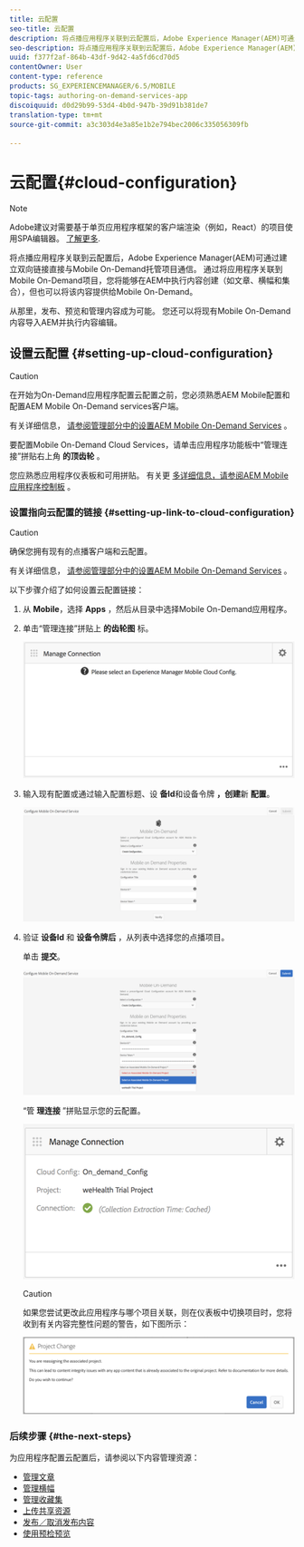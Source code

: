 ```yaml
---
title: 云配置
seo-title: 云配置
description: 将点播应用程序关联到云配置后，Adobe Experience Manager(AEM)可通过建立双向链接直接与Mobile On-Demand托管项目通信。 可查看本页以了解更多信息。
seo-description: 将点播应用程序关联到云配置后，Adobe Experience Manager(AEM)可通过建立双向链接直接与Mobile On-Demand托管项目通信。 可查看本页以了解更多信息。
uuid: f377f2af-864b-43df-9d42-4a5fd6cd70d5
contentOwner: User
content-type: reference
products: SG_EXPERIENCEMANAGER/6.5/MOBILE
topic-tags: authoring-on-demand-services-app
discoiquuid: d0d29b99-53d4-4b0d-947b-39d91b381de7
translation-type: tm+mt
source-git-commit: a3c303d4e3a85e1b2e794bec2006c335056309fb

---
```



# 云配置{#cloud-configuration}

>[!NOTE]
>
>Adobe建议对需要基于单页应用程序框架的客户端渲染（例如，React）的项目使用SPA编辑器。 [了解更多](/help/sites-developing/spa-overview.md).

将点播应用程序关联到云配置后，Adobe Experience Manager(AEM)可通过建立双向链接直接与Mobile On-Demand托管项目通信。 通过将应用程序关联到Mobile On-Demand项目，您将能够在AEM中执行内容创建（如文章、横幅和集合），但也可以将该内容提供给Mobile On-Demand。

从那里，发布、预览和管理内容成为可能。 您还可以将现有Mobile On-Demand内容导入AEM并执行内容编辑。

## 设置云配置 {#setting-up-cloud-configuration}

>[!CAUTION]
>
>在开始为On-Demand应用程序配置云配置之前，您必须熟悉AEM Mobile配置和配置AEM Mobile On-Demand services客户端。
>
>有关详细信息， [请参阅管理部分中的设置AEM Mobile On-Demand Services](/help/mobile/aem-mobile-setup.md) 。

要配置Mobile On-Demand Cloud Services，请单击应用程序功能板中“管理连接”拼贴右上角 **的顶齿轮** 。

您应熟悉应用程序仪表板和可用拼贴。 有关更 [多详细信息，请参阅AEM Mobile应用程序控制板](/help/mobile/mobile-apps-ondemand-application-dashboard.md) 。

### 设置指向云配置的链接 {#setting-up-link-to-cloud-configuration}

>[!CAUTION]
>
>确保您拥有现有的点播客户端和云配置。
>
>有关详细信息， [请参阅管理部分中的设置AEM Mobile On-Demand Services](/help/mobile/aem-mobile-setup.md) 。

以下步骤介绍了如何设置云配置链接：

1. 从 **Mobile**，选择 **Apps** ，然后从目录中选择Mobile On-Demand应用程序。
1. 单击“管理连接”拼贴上 **的齿轮图** 标。

   ![chlimage_1-65](assets/chlimage_1-65.png)

1. 输入现有配置或通过输入配置标题、设 **备Id**&#x200B;和设备令牌 **，创建**&#x200B;新 **配置**。

   ![chlimage_1-66](assets/chlimage_1-66.png)

1. 验证 **设备Id** 和 **设备令牌后** ，从列表中选择您的点播项目。

   单击 **提交**。

   ![chlimage_1-67](assets/chlimage_1-67.png)

   “管 **理连接** ”拼贴显示您的云配置。

   ![chlimage_1-68](assets/chlimage_1-68.png)

   >[!CAUTION]
   >
   >如果您尝试更改此应用程序与哪个项目关联，则在仪表板中切换项目时，您将收到有关内容完整性问题的警告，如下图所示：

   ![chlimage_1-69](assets/chlimage_1-69.png)

### 后续步骤 {#the-next-steps}

为应用程序配置云配置后，请参阅以下内容管理资源：

* [管理文章](/help/mobile/mobile-on-demand-managing-articles.md)
* [管理横幅](/help/mobile/mobile-on-demand-managing-banners.md)
* [管理收藏集](/help/mobile/mobile-on-demand-managing-collections.md)
* [上传共享资源](/help/mobile/mobile-on-demand-shared-resources.md)
* [发布／取消发布内容](/help/mobile/mobile-on-demand-publishing-unpublishing.md)
* [使用预检预览](/help/mobile/aem-mobile-manage-ondemand-services.md)
